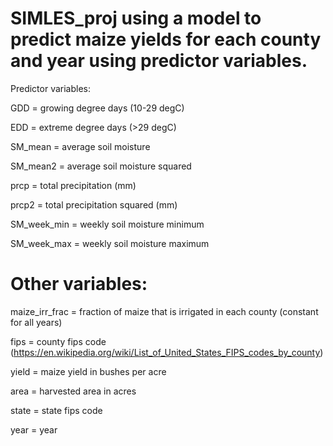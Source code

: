 # SIMLES_proj using a model to predict maize yields for each county and year using predictor variables.

Predictor variables:

GDD = growing degree days (10-29 degC)

EDD = extreme degree days (>29 degC)

SM_mean = average soil moisture

SM_mean2 = average soil moisture squared

prcp = total precipitation (mm)

prcp2 = total precipitation squared (mm)

SM_week_min = weekly soil moisture minimum

SM_week_max = weekly soil moisture maximum


Other variables:
=====

maize_irr_frac = fraction of maize that is irrigated in each county (constant for all years)

fips = county fips code (https://en.wikipedia.org/wiki/List_of_United_States_FIPS_codes_by_county)

yield = maize yield in bushes per acre

area = harvested area in acres

state = state fips code

year = year
